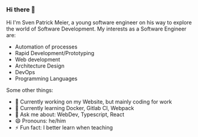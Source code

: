 ### Hi there 👋

Hi I'm Sven Patrick Meier, a young software engineer on his way to explore the world of Software Development.
My interests as a Software Engineer are:
 - Automation of processes
 - Rapid Development/Prototyping
 - Web development
 - Architecture Design
 - DevOps
 - Programming Languages
 
Some other things:
- 🔭 Currently working on my Website, but mainly coding for work
- 🌱 Currently learning Docker, Gitlab CI, Webpack
- 💬 Ask me about: WebDev, Typescript, React
- 😄 Pronouns: he/him
- ⚡ Fun fact: I better learn when teaching
